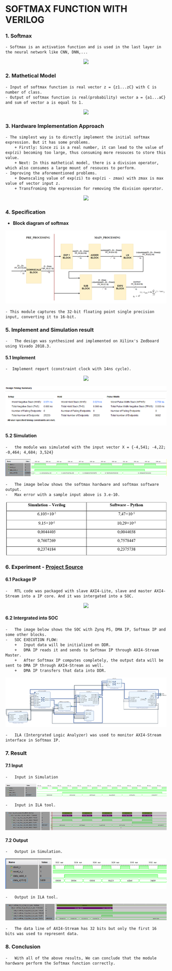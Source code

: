 # SOFTMAX FUNCTION WITH VERILOG 
### 1. Softmax
    - Softmax is an activation function and is used in the last layer in the neural network like CNN, DNN,...

<p align="center">
    <image src="illustrating%20images/soft_max_neural.png">
</p>

### 2. Mathetical Model
    - Input of softmax function is real vector z = {z1...zC} with C is number of class.
    - Output of softmax function is real(probability) vector a = {a1...aC} and sum of vector a is equal to 1.

<p align="center">
    <image src="illustrating%20images/softmax_mathetical_model.png">
</p>

### 3. Hardware Implementation Approach
    - The simplest way is to directly implement the initial softmax expression. But it has some problems.
        + Firstly: Since zi is a real number, it can lead to the value of exp(zi) becoming too large, thus consuming more resouces to store this value.
        + Next: In this mathetical model, there is a division operator, which also consumes a large mount of resouces to perform.
    - Improving the aforementioned problems.
        + Downscaling value of exp(zi) to exp(zi - zmax) with zmax is max value of vector input z.
        + Transfroming the expression for removing the division operator.
<p align="center">
    <image src="illustrating%20images/transform_model.png">
</p>

### 4. Specification
- **Block diagram of softmax**

![block](illustrating%20images/block.png) 

    - This module captures the 32-bit floating point single precision input, converting it to 16-bit.

  
### 5. Implement and Simulation result
    -   The design was synthesized and implemented on Xilinx's Zedboard using Vivado 2018.3.
#### 5.1 Implement
    -  Implement report (constraint clock with 14ns cycle).

<p align="center">
    <image src="illustrating%20images/hardware_resource.png">
</p>

![timing](illustrating%20images/timing.png)
#### 5.2 Simulation
    -   the module was simulated with the input vector X = {-4,541; -4,22; -0,464; 4,684; 3,524}
![alt text](illustrating%20images/simulation.png)

    -   The image below shows the softmax hardware and softmax software output. 
    -   Max error with a sample input above is 3.e-10. 
![alt text](illustrating%20images/hardware_software_result.png)
### 6. Experiment - [Project Source](https://drive.google.com/drive/folders/1HuWx-jO9p7ZGT83h_ViIQRIWQ5I0vAsK?usp=drive_link)
#### 6.1 Package IP
    -   RTL code was packaged with slave AXI4-Lite, slave and master AXI4-Stream into a IP core. And it was intergated into a SOC.

<p align="center">
    <image high=190 src="illustrating%20images/softmax_ip.png">
</p>


#### 6.2 Intergrated into SOC 
    -   The image below shows the SOC with Zynq PS, DMA IP, Softmax IP and some other blocks.
    -   SOC EXECUTION FLOW: 
        +   Input data will be initialized on DDR.
        +   DMA IP reads it and sends to Softmax IP through AXI4-Stream Master. 
        +   After Softmax IP computes completely, the output data will be sent to DMA IP through AXI4-Stream as well.
        +   DMA IP transfers that data into DDR.
![soc](illustrating%20images/SOC.png)

    -   ILA (Intergrated Logic Analyzer) was used to monitor AXI4-Stream interface in Softmax IP.
### 7. Result
#### 7.1 Input
    -   Input in Simulation
![alt text](illustrating%20images/in_simulation.png)
    
    -   Input in ILA tool.
![alt text](illustrating%20images/in_ILA.png)
#### 7.2 Output
    -   Output in Simulation.
![alt text](illustrating%20images/out_simulation.png)

    -   Output in ILA tool.
![alt text](illustrating%20images/out_ILA.png)
    
    -   The data line of AXI4-Stream has 32 bits but only the first 16 bits was used to represent data.
###  8. Conclusion
    -   With all of the above results, We can conclude that the module hardware perform the Softmax function correctly.